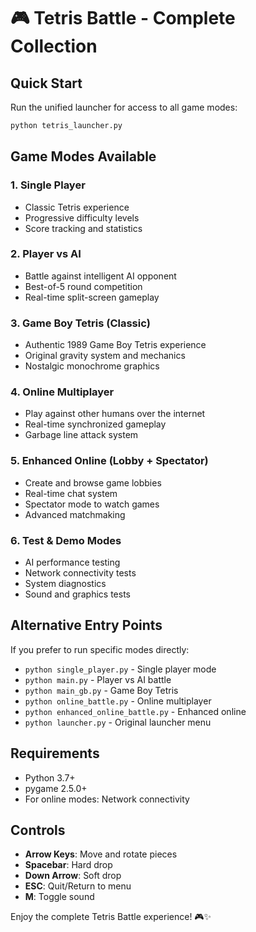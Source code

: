 # 🎮 Tetris Battle - Complete Collection

## Quick Start

Run the unified launcher for access to all game modes:

```bash
python tetris_launcher.py
```

## Game Modes Available

### 1. **Single Player**
- Classic Tetris experience
- Progressive difficulty levels
- Score tracking and statistics

### 2. **Player vs AI**
- Battle against intelligent AI opponent
- Best-of-5 round competition
- Real-time split-screen gameplay

### 3. **Game Boy Tetris (Classic)**
- Authentic 1989 Game Boy Tetris experience
- Original gravity system and mechanics
- Nostalgic monochrome graphics

### 4. **Online Multiplayer**
- Play against other humans over the internet
- Real-time synchronized gameplay
- Garbage line attack system

### 5. **Enhanced Online (Lobby + Spectator)**
- Create and browse game lobbies
- Real-time chat system
- Spectator mode to watch games
- Advanced matchmaking

### 6. **Test & Demo Modes**
- AI performance testing
- Network connectivity tests
- System diagnostics
- Sound and graphics tests

## Alternative Entry Points

If you prefer to run specific modes directly:

- `python single_player.py` - Single player mode
- `python main.py` - Player vs AI battle
- `python main_gb.py` - Game Boy Tetris
- `python online_battle.py` - Online multiplayer
- `python enhanced_online_battle.py` - Enhanced online
- `python launcher.py` - Original launcher menu

## Requirements

- Python 3.7+
- pygame 2.5.0+
- For online modes: Network connectivity

## Controls

- **Arrow Keys**: Move and rotate pieces
- **Spacebar**: Hard drop
- **Down Arrow**: Soft drop
- **ESC**: Quit/Return to menu
- **M**: Toggle sound

Enjoy the complete Tetris Battle experience! 🎮✨
